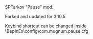 SPTarkov "Pause" mod.

Forked and updated for 3.10.5.

Keybind shortcut can be changed inside \BepInEx\config\com.mugnum.pause.cfg
